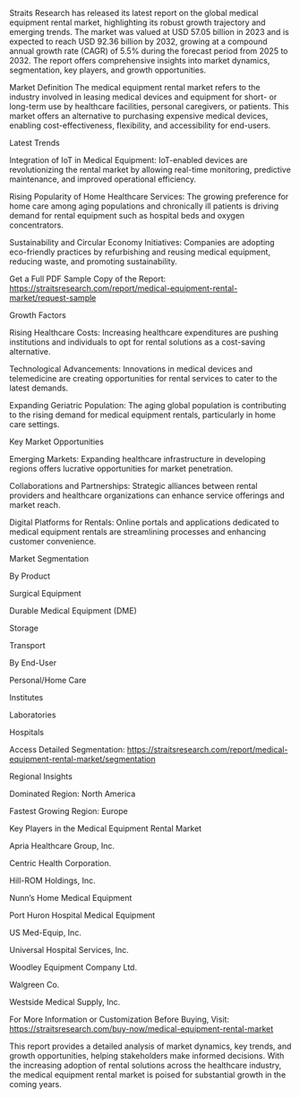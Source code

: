 Straits Research has released its latest report on the global medical equipment rental market, highlighting its robust growth trajectory and emerging trends. The market was valued at USD 57.05 billion in 2023 and is expected to reach USD 92.36 billion by 2032, growing at a compound annual growth rate (CAGR) of 5.5% during the forecast period from 2025 to 2032. The report offers comprehensive insights into market dynamics, segmentation, key players, and growth opportunities.

Market Definition The medical equipment rental market refers to the industry involved in leasing medical devices and equipment for short- or long-term use by healthcare facilities, personal caregivers, or patients. This market offers an alternative to purchasing expensive medical devices, enabling cost-effectiveness, flexibility, and accessibility for end-users.

Latest Trends

Integration of IoT in Medical Equipment: IoT-enabled devices are revolutionizing the rental market by allowing real-time monitoring, predictive maintenance, and improved operational efficiency.

Rising Popularity of Home Healthcare Services: The growing preference for home care among aging populations and chronically ill patients is driving demand for rental equipment such as hospital beds and oxygen concentrators.

Sustainability and Circular Economy Initiatives: Companies are adopting eco-friendly practices by refurbishing and reusing medical equipment, reducing waste, and promoting sustainability.

Get a Full PDF Sample Copy of the Report: https://straitsresearch.com/report/medical-equipment-rental-market/request-sample

Growth Factors

Rising Healthcare Costs: Increasing healthcare expenditures are pushing institutions and individuals to opt for rental solutions as a cost-saving alternative.

Technological Advancements: Innovations in medical devices and telemedicine are creating opportunities for rental services to cater to the latest demands.

Expanding Geriatric Population: The aging global population is contributing to the rising demand for medical equipment rentals, particularly in home care settings.

Key Market Opportunities

Emerging Markets: Expanding healthcare infrastructure in developing regions offers lucrative opportunities for market penetration.

Collaborations and Partnerships: Strategic alliances between rental providers and healthcare organizations can enhance service offerings and market reach.

Digital Platforms for Rentals: Online portals and applications dedicated to medical equipment rentals are streamlining processes and enhancing customer convenience.

Market Segmentation

By Product

Surgical Equipment

Durable Medical Equipment (DME)

Storage

Transport

By End-User

Personal/Home Care

Institutes

Laboratories

Hospitals

Access Detailed Segmentation: https://straitsresearch.com/report/medical-equipment-rental-market/segmentation

Regional Insights

Dominated Region: North America

Fastest Growing Region: Europe

Key Players in the Medical Equipment Rental Market

Apria Healthcare Group, Inc.

Centric Health Corporation.

Hill-ROM Holdings, Inc.

Nunn’s Home Medical Equipment

Port Huron Hospital Medical Equipment

US Med-Equip, Inc.

Universal Hospital Services, Inc.

Woodley Equipment Company Ltd.

Walgreen Co.

Westside Medical Supply, Inc.

For More Information or Customization Before Buying, Visit: https://straitsresearch.com/buy-now/medical-equipment-rental-market

This report provides a detailed analysis of market dynamics, key trends, and growth opportunities, helping stakeholders make informed decisions. With the increasing adoption of rental solutions across the healthcare industry, the medical equipment rental market is poised for substantial growth in the coming years.
